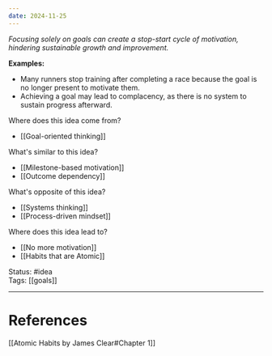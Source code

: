 ```yaml
---
date: 2024-11-25
---
```

_Focusing solely on goals can create a stop-start cycle of motivation, hindering sustainable growth and improvement._

**Examples:**
- Many runners stop training after completing a race because the goal is no longer present to motivate them.
- Achieving a goal may lead to complacency, as there is no system to sustain progress afterward.

Where does this idea come from?  
- [[Goal-oriented thinking]]

What's similar to this idea?  
- [[Milestone-based motivation]]
- [[Outcome dependency]]

What's opposite of this idea?  
- [[Systems thinking]]
- [[Process-driven mindset]]

Where does this idea lead to?  
- [[No more motivation]]
- [[Habits that are Atomic]]


Status: #idea  
Tags:  [[goals]]

---
# References
[[Atomic Habits by James Clear#Chapter 1]]